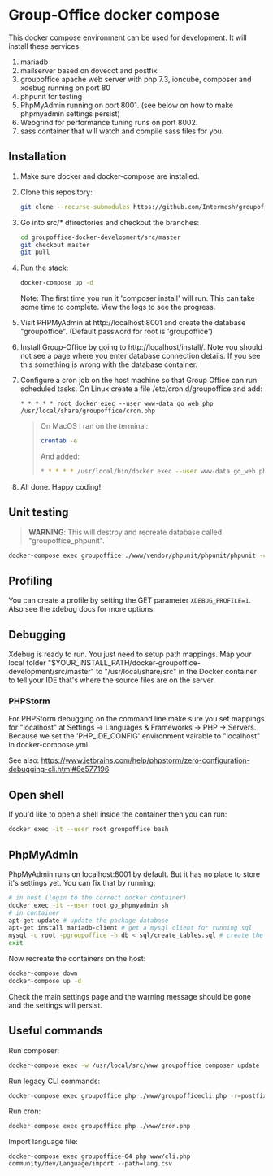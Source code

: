 Group-Office docker compose
===========================

This docker compose environment can be used for development. 
It will install these services:

1. mariadb
2. mailserver based on dovecot and postfix
3. groupoffice apache web server with php 7.3, ioncube, composer and xdebug running on port 80
4. phpunit for testing
5. PhpMyAdmin running on port 8001. (see below on how to make phpmyadmin settings persist)
6. Webgrind for performance tuning runs on port 8002. 
7. sass container that will watch and compile sass files for you.

Installation
------------

1. Make sure docker and docker-compose are installed.


2. Clone this repository:

   ```bash
   git clone --recurse-submodules https://github.com/Intermesh/groupoffice-docker-development.git
   ```

3. Go into src/* dfirectories and checkout the branches:

   ```bash
   cd groupoffice-docker-development/src/master
   git checkout master
   git pull
   ```

4. Run the stack:

   ```bash
   docker-compose up -d
   ```
   
   Note: The first time you run it 'composer install' will run. This can take some time to complete. View the logs to see the progress.

5. Visit PHPMyAdmin at http://localhost:8001 and create the database "groupoffice". (Default password for root is 'groupoffice')

6. Install Group-Office by going to http://localhost/install/. Note you should not see a page where you enter database connection details. If you see this something is wrong with the database container.

7. Configure a cron job on the host machine so that Group Office can run scheduled tasks. 
   On Linux create a file /etc/cron.d/groupoffice and add:

   ```cron
   * * * * * root docker exec --user www-data go_web php /usr/local/share/groupoffice/cron.php
   ```

    > On MacOS I ran on the terminal:
    >
    > ```bash
    > crontab -e
    > ```
    >
    > And added:
    >
    > ```bash
    > * * * * * /usr/local/bin/docker exec --user www-data go_web php /usr/local/share/groupoffice/cron.php
    > ```

8. All done. Happy coding!

Unit testing
------------

> **WARNING**: This will destroy and recreate database called "groupoffice_phpunit".

```bash
docker-compose exec groupoffice ./www/vendor/phpunit/phpunit/phpunit -c tests/phpunit.xml tests
```

Profiling
---------

You can create a profile by setting the GET parameter `XDEBUG_PROFILE=1`.
Also see the xdebug docs for more options.

Debugging
---------

Xdebug is ready to run. You just need to setup path mappings. 
Map your local folder
 "$YOUR_INSTALL_PATH/docker-groupoffice-development/src/master" to "/usr/local/share/src" 
in the Docker container to tell your IDE that's where the source files are on the server.

### PHPStorm

For PHPStorm debugging on the command line make sure you set mappings for "localhost" at Settings -> Languages & Frameworks -> PHP -> Servers. Because we set the 'PHP_IDE_CONFIG' environment vairable to "localhost" in docker-compose.yml.

See also:
https://www.jetbrains.com/help/phpstorm/zero-configuration-debugging-cli.html#6e577196

Open shell
----------

If you'd like to open a shell inside the container then you can run:

```bash
docker exec -it --user root groupoffice bash
```

PhpMyAdmin
----------

PhpMyAdmin runs on localhost:8001 by default. But it has no place to store it's
settings yet. You can fix that by running:

```sh
# in host (login to the correct docker container)
docker exec -it --user root go_phpmyadmin sh
# in container
apt-get update # update the package database
apt-get install mariadb-client # get a mysql client for running sql
mysql -u root -pgroupoffice -h db < sql/create_tables.sql # create the database
exit
```

Now recreate the containers on the host:

```bash
docker-compose down
docker-compose up -d
```

Check the main settings page and the warning message should be gone and the
settings will persist.

Useful commands
---------------
Run composer:
```bash
docker-compose exec -w /usr/local/src/www groupoffice composer update
```

Run legacy CLI commands:
```bash
docker-compose exec groupoffice php ./www/groupofficecli.php -r=postfixadmin/mailbox/cacheUsage -c=/etc/groupoffice/config.php -q
```

Run cron:
```bash
docker-compose exec groupoffice php ./www/cron.php
```
Import language file:
```
docker-compose exec groupoffice-64 php www/cli.php community/dev/Language/import --path=lang.csv
```
